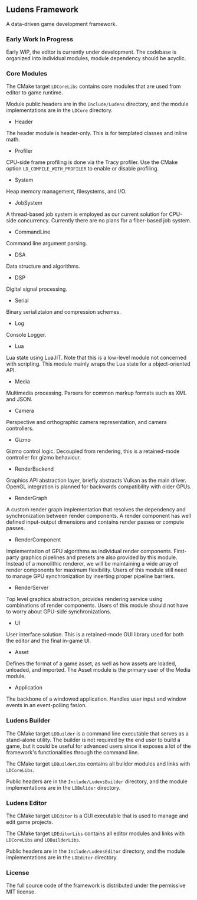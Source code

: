 ## Ludens Framework

A data-driven game development framework.

### Early Work In Progress

Early WIP, the editor is currently under development. The codebase is organized into individual modules, module dependency should be acyclic.

### Core Modules

The CMake target `LDCoreLibs` contains core modules that are used from editor to game runtime.

Module public headers are in the `Include/Ludens` directory, and the module implementations are in the `LDCore` directory.

- Header

The header module is header-only. This is for templated classes and inline math.

- Profiler

CPU-side frame profiling is done via the Tracy profiler. Use the CMake option `LD_COMPILE_WITH_PROFILER` to enable or disable profiling.

- System

Heap memory management, filesystems, and I/O.

- JobSystem

A thread-based job system is employed as our current solution for CPU-side concurrency. Currently there are no plans for a fiber-based job system.

- CommandLine

Command line argument parsing.

- DSA

Data structure and algorithms.

- DSP

Digital signal processing.

- Serial

Binary serializtaion and compression schemes.

- Log

Console Logger.

- Lua

Lua state using LuaJIT. Note that this is a low-level module not concerned with scripting. This module mainly wraps the Lua state for a object-oriented API.

- Media

Multimedia processing. Parsers for common markup formats such as XML and JSON.

- Camera

Perspective and orthographic camera representation, and camera controllers.

- Gizmo

Gizmo control logic. Decoupled from rendering, this is a retained-mode controller for gizmo behaviour.

- RenderBackend

Graphics API abstraction layer, briefly abstracts Vulkan as the main driver. OpenGL integration is planned for backwards compatibility with older GPUs.

- RenderGraph

A custom render graph implementation that resolves the dependency and synchronization between render components. A render component has well defined input-output dimensions and contains render passes or compute passes.

- RenderComponent

Implementation of GPU algorithms as individual render components. First-party graphics pipelines and presets are also provided by this module. Instead of a monolithic renderer, we will be maintaining a wide array of render components for maximum flexibility. Users of this module still need to manage GPU synchronization by inserting proper pipeline barriers.

- RenderServer

Top level graphics abstraction, provides rendering service using combinations of render components. Users of this module should not have to worry about GPU-side synchronizations.

- UI

User interface solution. This is a retained-mode GUI library used for both the editor and the final in-game UI.

- Asset

Defines the format of a game asset, as well as how assets are loaded, unloaded, and imported. The Asset module is the primary user of the Media module.

- Application

The backbone of a windowed application. Handles user input and window events in an event-polling fasion.

### Ludens Builder

The CMake target `LDBuilder` is a command line executable that serves as a stand-alone utility. The builder is not required by the end user to build a game, but it could be useful for advanced users since it exposes a lot of the framework's functionalities through the command line.

The CMake target `LDBuilderLibs` contains all builder modules and links with `LDCoreLibs`.

Public headers are in the `Include/LudensBuilder` directory, and the module implementations are in the `LDBulider` directory.

### Ludens Editor

The CMake target `LDEditor` is a GUI executable that is used to manage and edit game projects.

The CMake target `LDEditorLibs` contains all editor modules and links with `LDCoreLibs` and `LDBuilderLibs`.

Public headers are in the `Include/LudensEditor` directory, and the module implementations are in the `LDEditor` directory.

### License

The full source code of the framework is distributed under the permissive MIT license.